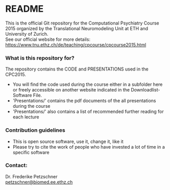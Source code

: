 # README #

This is the official Git repository for the Computational Psychiatry Course 2015 organized by the Translational Neuromodeling Unit at ETH and University of Zurich.   
See our official website for more details: 
https://www.tnu.ethz.ch/de/teaching/cpcourse/cpcourse2015.html

### What is this repository for? ###

The repository contains the CODE and PRESENTATIONS used in the CPC2015.

* You will find the code used during the course either in a subfolder here or freely accessible on another website indicated in the Downloadlist-Software File.
* 'Presentations/' contains the pdf documents of the all presentations during the course
* 'Presentations/' also contains a list of recommended further reading for each lecture


### Contribution guidelines ###

* This is open source software, use it, change it, like it
* Please try to cite the work of people who have invested a lot of time in a specific software

### Contact:
Dr. Frederike Petzschner  
petzschner@biomed.ee.ethz.ch